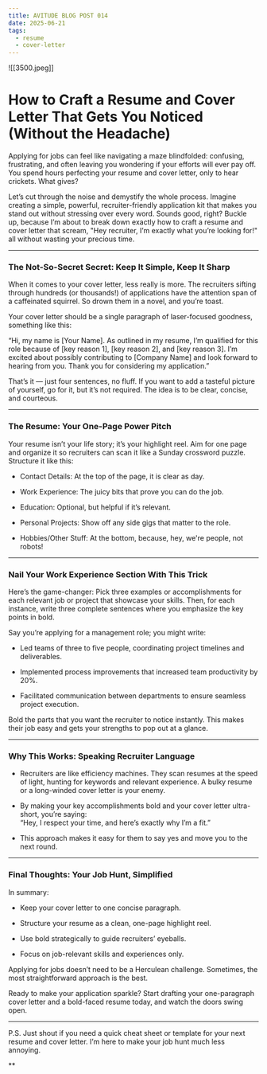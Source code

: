 ```yaml
---
title: AVITUDE BLOG POST 014
date: 2025-06-21
tags:
  - resume
  - cover-letter
---
```

![[3500.jpeg]]
# How to Craft a Resume and Cover Letter That Gets You Noticed (Without the Headache)

Applying for jobs can feel like navigating a maze blindfolded: confusing, frustrating, and often leaving you wondering if your efforts will ever pay off. You spend hours perfecting your resume and cover letter, only to hear crickets. What gives? 

Let’s cut through the noise and demystify the whole process. Imagine creating a simple, powerful, recruiter-friendly application kit that makes you stand out without stressing over every word. Sounds good, right? Buckle up, because I’m about to break down exactly how to craft a resume and cover letter that scream, "Hey recruiter, I’m exactly what you’re looking for!" all without wasting your precious time.

---

### The Not-So-Secret Secret: Keep It Simple, Keep It Sharp

When it comes to your cover letter, less really is more. The recruiters sifting through hundreds (or thousands!) of applications have the attention span of a caffeinated squirrel. So drown them in a novel, and you’re toast.

Your cover letter should be a single paragraph of laser-focused goodness, something like this:

“Hi, my name is [Your Name]. As outlined in my resume, I’m qualified for this role because of [key reason 1], [key reason 2], and [key reason 3]. I’m excited about possibly contributing to [Company Name] and look forward to hearing from you. Thank you for considering my application.”

That’s it — just four sentences, no fluff. If you want to add a tasteful picture of yourself, go for it, but it’s not required. The idea is to be clear, concise, and courteous.

---

### The Resume: Your One-Page Power Pitch

Your resume isn’t your life story; it’s your highlight reel. Aim for one page and organize it so recruiters can scan it like a Sunday crossword puzzle. Structure it like this:

  
- Contact Details: At the top of the page, it is clear as day.

- Work Experience: The juicy bits that prove you can do the job.

- Education: Optional, but helpful if it’s relevant.

- Personal Projects: Show off any side gigs that matter to the role.

- Hobbies/Other Stuff: At the bottom, because, hey, we're people, not robots!


---

### Nail Your Work Experience Section With This Trick

Here’s the game-changer: Pick three examples or accomplishments for each relevant job or project that showcase your skills. Then, for each instance, write three complete sentences where you emphasize the key points in bold.

Say you’re applying for a management role; you might write:

- Led teams of three to five people, coordinating project timelines and deliverables.

- Implemented process improvements that increased team productivity by 20%.

- Facilitated communication between departments to ensure seamless project execution.


Bold the parts that you want the recruiter to notice instantly. This makes their job easy and gets your strengths to pop out at a glance.

---

### Why This Works: Speaking Recruiter Language

- Recruiters are like efficiency machines. They scan resumes at the speed of light, hunting for keywords and relevant experience. A bulky resume or a long-winded cover letter is your enemy.

- By making your key accomplishments bold and your cover letter ultra-short, you’re saying:  
    “Hey, I respect your time, and here’s exactly why I’m a fit.”

- This approach makes it easy for them to say yes and move you to the next round.


---

### Final Thoughts: Your Job Hunt, Simplified

In summary:

- Keep your cover letter to one concise paragraph.

- Structure your resume as a clean, one-page highlight reel.

- Use bold strategically to guide recruiters’ eyeballs.

- Focus on job-relevant skills and experiences only.



Applying for jobs doesn’t need to be a Herculean challenge. Sometimes, the most straightforward approach is the best.

  

Ready to make your application sparkle? Start drafting your one-paragraph cover letter and a bold-faced resume today, and watch the doors swing open.

---

P.S. Just shout if you need a quick cheat sheet or template for your next resume and cover letter. I’m here to make your job hunt much less annoying.

**